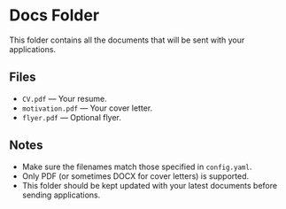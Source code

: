 # Docs Folder

This folder contains all the documents that will be sent with your applications.

## Files
- `CV.pdf` — Your resume.
- `motivation.pdf` — Your cover letter.
- `flyer.pdf` — Optional flyer.

## Notes
- Make sure the filenames match those specified in `config.yaml`.
- Only PDF (or sometimes DOCX for cover letters) is supported.
- This folder should be kept updated with your latest documents before sending applications.